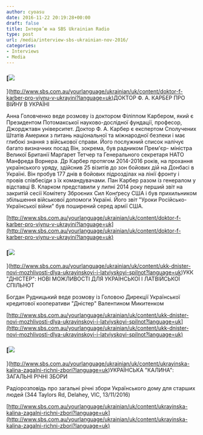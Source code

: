 ```yaml
---
author: cyoasu
date: 2016-11-22 20:19:28+00:00
draft: false
title: Інтерв’ю на SBS Ukrainian Radio
type: post
url: /media/interview-sbs-ukrainian-nov-2016/
categories:
- Interviews
- Media
---
```


### [![](http://www.sbs.com.au/yourlanguage/sites/sbs.com.au.yourlanguage/files/styles/body_image/public/podcast_images/1-5-sam_8123.jpg?itok=t3HZDE-V)
](http://www.sbs.com.au/yourlanguage/ukrainian/uk/content/doktor-f-karber-pro-viynu-v-ukrayini?language=uk)ДОКТОР Ф. А. КАРБЕР ПРО ВІЙНУ В УКРАЇНІ


Анна Головченко веде розмову із доктором Філіппом Карбером, який є Президентом Потомакської науково-дослідної фундації, професор, Джорджтавн університет. Доктор Ф. А. Карбер є експертом Сполучених Штатів Америки з питань національної та міжнародної безпеки і має глибокі знання з військової справи. Його послужний список налічує багато визначних посад Він, зокрема, був радником Прем'єр- міністра Великої Британії Марґарет Тетчер та Генерального секретаря НАТО Манфреда Ворнера. Др Карбер протягом 2014-2016 років, на прохання українського уряду, здійснив 25 візитів до зон бойових дій на Донбасі в Україні. Він пробув 177 днів в бойових підрозділах на лінії фронту і провів співбесіди з їх командувачами. Пан Карбер разом із генералом у відставці В. Кларком представили у липні 2014 року перший звіт на закритій сесії Комітету Зброєних Сил Конґресу США і був прихильником збільшення військової допомоги Україні. Його звіт "Уроки Російсько-Української війни" був поширений серед армії США.

[http://www.sbs.com.au/yourlanguage/ukrainian/uk/content/doktor-f-karber-pro-viynu-v-ukrayini?language=uk](http://www.sbs.com.au/yourlanguage/ukrainian/uk/content/doktor-f-karber-pro-viynu-v-ukrayini?language=uk)


### [![](http://www.sbs.com.au/yourlanguage/sites/sbs.com.au.yourlanguage/files/styles/body_image/public/podcast_images/2-39-img_5334.jpg?itok=TkzojU0f)
](http://www.sbs.com.au/yourlanguage/ukrainian/uk/content/ukk-dnister-novi-mozhlivosti-dlya-ukrayinskoyi-i-latviyskoyi-spilnot?language=uk)УКК "ДНІСТЕР": НОВІ МОЖЛИВОСТІ ДЛЯ УКРАЇНСЬКОЇ І ЛАТВІЙСЬКОЇ СПІЛЬНОТ


Богдан Рудницький веде розмову із Головою Дирекції Української кредитової кооперативи "Дністер" Валентином Микитенком

[http://www.sbs.com.au/yourlanguage/ukrainian/uk/content/ukk-dnister-novi-mozhlivosti-dlya-ukrayinskoyi-i-latviyskoyi-spilnot?language=uk](http://www.sbs.com.au/yourlanguage/ukrainian/uk/content/ukk-dnister-novi-mozhlivosti-dlya-ukrayinskoyi-i-latviyskoyi-spilnot?language=uk)


### [![](http://www.sbs.com.au/yourlanguage/sites/sbs.com.au.yourlanguage/files/styles/body_image/public/podcast_images/01-img_9296.jpg?itok=PEuUT-ai)
](http://www.sbs.com.au/yourlanguage/ukrainian/uk/content/ukrayinska-kalina-zagalni-richni-zbori?language=uk)УКРАЇНСЬКА "КАЛИНА": ЗАГАЛЬНІ РІЧНІ ЗБОРИ


Радіорозповідь про загальні річні збори Українського дому для старших людей (344 Taylors Rd, Delahey, VIC, 13/11/2016)

[http://www.sbs.com.au/yourlanguage/ukrainian/uk/content/ukrayinska-kalina-zagalni-richni-zbori?language=uk](http://www.sbs.com.au/yourlanguage/ukrainian/uk/content/ukrayinska-kalina-zagalni-richni-zbori?language=uk)
